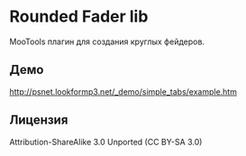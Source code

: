 Rounded Fader lib
===========

MooTools плагин для создания круглых фейдеров.

Демо
---

http://psnet.lookformp3.net/_demo/simple_tabs/example.htm

Лицензия
---

Attribution-ShareAlike 3.0 Unported (CC BY-SA 3.0)
